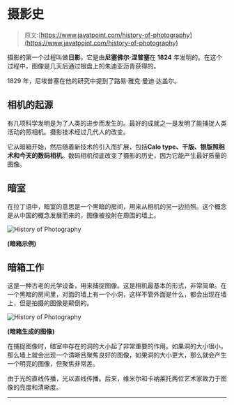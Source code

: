 # 摄影史

> 原文:[https://www.javatpoint.com/history-of-photography](https://www.javatpoint.com/history-of-photography)

摄影的第一个过程叫做**日影**，它是由**尼塞佛尔·涅普塞**在 **1824** 年发明的。在这个过程中，图像是几天后通过银盘上的朱迪亚沥青获得的。

1829 年，尼埃普塞在他的研究中提到了路易·雅克·曼迪·达盖尔。

## 相机的起源

有几项科学发明是为了人类的进步而发生的。最好的成就之一是发明了能捕捉人类活动的照相机。摄影技术经过几代人的改变。

它从暗箱开始，然后随着新技术的引入而扩展，包括**Calo type、干版、银版照相术和今天的数码相机**。数码相机彻底改变了摄影的历史，因为它能产生最好质量的图像。

## 暗室

在拉丁语中，暗室的意思是一个黑暗的房间，用来从相机的另一边拍照。这个概念是从中国的概念发展而来的，图像被投射在周围的墙上。

![History of Photography](../Images/30dc7eef9ace890b517d3a13c30efbe7.png)

**(暗箱示例)**

## 暗箱工作

这是一种古老的光学设备，用来捕捉图像。这是相机最基本的形式，非常简单。在一个黑暗的房间里，对面的墙上有一个小洞，这样不管外面是什么，都会出现在墙上，但是拍摄的图像是颠倒的。

![History of Photography](../Images/1636f20320e0e0726199bb3a0ec5685c.png)

**(暗箱生成的图像)**

在捕捉图像时，暗室中存在的洞的大小起了非常重要的作用。如果洞的大小很小，那么墙上就会出现一个清晰且聚焦良好的图像，如果洞的大小更大，那么就会产生一个明亮的图像，但聚焦非常差。

由于光的直线传播，光以直线传播。后来，维米尔和卡纳莱托两位艺术家致力于图像的亮度和清晰度。

* * *